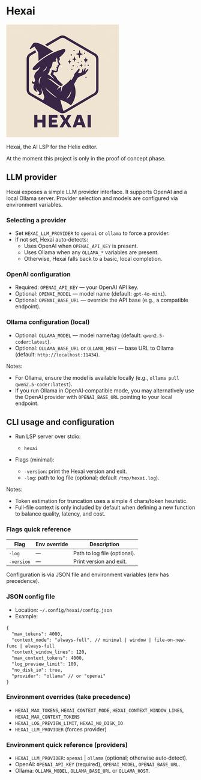 # Hexai

![HexAI Small Logo](hexai-small.png)

Hexai, the AI LSP for the Helix editor.

At the moment this project is only in the proof of concept phase.

## LLM provider

Hexai exposes a simple LLM provider interface. It supports OpenAI and a local
Ollama server. Provider selection and models are configured via environment
variables.

### Selecting a provider

- Set `HEXAI_LLM_PROVIDER` to `openai` or `ollama` to force a provider.
- If not set, Hexai auto‑detects:
  - Uses OpenAI when `OPENAI_API_KEY` is present.
  - Uses Ollama when any `OLLAMA_*` variables are present.
  - Otherwise, Hexai falls back to a basic, local completion.

### OpenAI configuration

- Required: `OPENAI_API_KEY` — your OpenAI API key.
- Optional: `OPENAI_MODEL` — model name (default: `gpt-4o-mini`).
- Optional: `OPENAI_BASE_URL` — override the API base (e.g., a compatible endpoint).

### Ollama configuration (local)

- Optional: `OLLAMA_MODEL` — model name/tag (default: `qwen2.5-coder:latest`).
- Optional: `OLLAMA_BASE_URL` or `OLLAMA_HOST` — base URL to Ollama
  (default: `http://localhost:11434`).

Notes:
- For Ollama, ensure the model is available locally (e.g., `ollama pull qwen2.5-coder:latest`).
- If you run Ollama in OpenAI‑compatible mode, you may alternatively use the
  OpenAI provider with `OPENAI_BASE_URL` pointing to your local endpoint.

## CLI usage and configuration

- Run LSP server over stdio:
  - `hexai`

- Flags (minimal):
  - `-version`: print the Hexai version and exit.
  - `-log`: path to log file (optional; default `/tmp/hexai.log`).

Notes:
- Token estimation for truncation uses a simple 4 chars/token heuristic.
- Full-file context is only included by default when defining a new function to balance quality, latency, and cost.

### Flags quick reference

| Flag                    | Env override               | Description                                        |
|-------------------------|----------------------------|----------------------------------------------------|
| `-log`      | —                 | Path to log file (optional).            |
| `-version`  | —                 | Print version and exit.                 |

Configuration is via JSON file and environment variables (env has precedence).

### JSON config file

- Location: `~/.config/hexai/config.json`
- Example:

```
{
  "max_tokens": 4000,
  "context_mode": "always-full", // minimal | window | file-on-new-func | always-full
  "context_window_lines": 120,
  "max_context_tokens": 4000,
  "log_preview_limit": 100,
  "no_disk_io": true,
  "provider": "ollama" // or "openai"
}
```

### Environment overrides (take precedence)

- `HEXAI_MAX_TOKENS`, `HEXAI_CONTEXT_MODE`, `HEXAI_CONTEXT_WINDOW_LINES`, `HEXAI_MAX_CONTEXT_TOKENS`
- `HEXAI_LOG_PREVIEW_LIMIT`, `HEXAI_NO_DISK_IO`
- `HEXAI_LLM_PROVIDER` (forces provider)

### Environment quick reference (providers)

- `HEXAI_LLM_PROVIDER`: `openai` | `ollama` (optional; otherwise auto‑detect).
- OpenAI: `OPENAI_API_KEY` (required), `OPENAI_MODEL`, `OPENAI_BASE_URL`.
- Ollama: `OLLAMA_MODEL`, `OLLAMA_BASE_URL` or `OLLAMA_HOST`.
